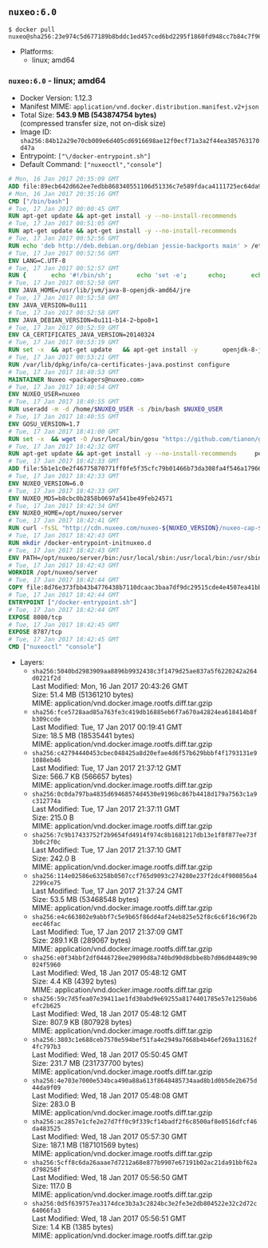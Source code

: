 ## `nuxeo:6.0`

```console
$ docker pull nuxeo@sha256:23e974c5d677189b8bddc1ed457ced6bd2295f1860fd948cc7b84c7f96fcbb02
```

-	Platforms:
	-	linux; amd64

### `nuxeo:6.0` - linux; amd64

-	Docker Version: 1.12.3
-	Manifest MIME: `application/vnd.docker.distribution.manifest.v2+json`
-	Total Size: **543.9 MB (543874754 bytes)**  
	(compressed transfer size, not on-disk size)
-	Image ID: `sha256:84b12a29e70cb009e6d405cd6916698ae12f0ecf71a3a2f44ea385763170d47a`
-	Entrypoint: `["\/docker-entrypoint.sh"]`
-	Default Command: `["nuxeoctl","console"]`

```dockerfile
# Mon, 16 Jan 2017 20:35:09 GMT
ADD file:89ecb642d662ee7edbb868340551106d51336c7e589fdaca4111725ec64da957 in / 
# Mon, 16 Jan 2017 20:35:16 GMT
CMD ["/bin/bash"]
# Tue, 17 Jan 2017 00:00:45 GMT
RUN apt-get update && apt-get install -y --no-install-recommends 		ca-certificates 		curl 		wget 	&& rm -rf /var/lib/apt/lists/*
# Tue, 17 Jan 2017 00:51:05 GMT
RUN apt-get update && apt-get install -y --no-install-recommends 		bzip2 		unzip 		xz-utils 	&& rm -rf /var/lib/apt/lists/*
# Tue, 17 Jan 2017 00:52:56 GMT
RUN echo 'deb http://deb.debian.org/debian jessie-backports main' > /etc/apt/sources.list.d/jessie-backports.list
# Tue, 17 Jan 2017 00:52:56 GMT
ENV LANG=C.UTF-8
# Tue, 17 Jan 2017 00:52:57 GMT
RUN { 		echo '#!/bin/sh'; 		echo 'set -e'; 		echo; 		echo 'dirname "$(dirname "$(readlink -f "$(which javac || which java)")")"'; 	} > /usr/local/bin/docker-java-home 	&& chmod +x /usr/local/bin/docker-java-home
# Tue, 17 Jan 2017 00:52:58 GMT
ENV JAVA_HOME=/usr/lib/jvm/java-8-openjdk-amd64/jre
# Tue, 17 Jan 2017 00:52:58 GMT
ENV JAVA_VERSION=8u111
# Tue, 17 Jan 2017 00:52:58 GMT
ENV JAVA_DEBIAN_VERSION=8u111-b14-2~bpo8+1
# Tue, 17 Jan 2017 00:52:59 GMT
ENV CA_CERTIFICATES_JAVA_VERSION=20140324
# Tue, 17 Jan 2017 00:53:19 GMT
RUN set -x 	&& apt-get update 	&& apt-get install -y 		openjdk-8-jre-headless="$JAVA_DEBIAN_VERSION" 		ca-certificates-java="$CA_CERTIFICATES_JAVA_VERSION" 	&& rm -rf /var/lib/apt/lists/* 	&& [ "$JAVA_HOME" = "$(docker-java-home)" ]
# Tue, 17 Jan 2017 00:53:21 GMT
RUN /var/lib/dpkg/info/ca-certificates-java.postinst configure
# Tue, 17 Jan 2017 18:40:53 GMT
MAINTAINER Nuxeo <packagers@nuxeo.com>
# Tue, 17 Jan 2017 18:40:54 GMT
ENV NUXEO_USER=nuxeo
# Tue, 17 Jan 2017 18:40:55 GMT
RUN useradd -m -d /home/$NUXEO_USER -s /bin/bash $NUXEO_USER
# Tue, 17 Jan 2017 18:40:55 GMT
ENV GOSU_VERSION=1.7
# Tue, 17 Jan 2017 18:41:00 GMT
RUN set -x 	&& wget -O /usr/local/bin/gosu "https://github.com/tianon/gosu/releases/download/$GOSU_VERSION/gosu-$(dpkg --print-architecture)" 	&& wget -O /usr/local/bin/gosu.asc "https://github.com/tianon/gosu/releases/download/$GOSU_VERSION/gosu-$(dpkg --print-architecture).asc" 	&& export GNUPGHOME="$(mktemp -d)" 	&& gpg --keyserver ha.pool.sks-keyservers.net --recv-keys B42F6819007F00F88E364FD4036A9C25BF357DD4 	&& gpg --batch --verify /usr/local/bin/gosu.asc /usr/local/bin/gosu 	&& rm -r "$GNUPGHOME" /usr/local/bin/gosu.asc 	&& chmod +x /usr/local/bin/gosu 	&& gosu nobody true
# Tue, 17 Jan 2017 18:42:32 GMT
RUN apt-get update && apt-get install -y --no-install-recommends     perl     locales     pwgen     imagemagick     ffmpeg2theora     ufraw     poppler-utils     libreoffice     libwpd-tools     exiftool     ghostscript  && rm -rf /var/lib/apt/lists/*
# Tue, 17 Jan 2017 18:42:33 GMT
ADD file:5b1e1c0e2f46775870771ff0fe5f35cfc79b01466b73da308fa4f546a1796610 in /etc/ImageMagick/policy.xml 
# Tue, 17 Jan 2017 18:42:33 GMT
ENV NUXEO_VERSION=6.0
# Tue, 17 Jan 2017 18:42:33 GMT
ENV NUXEO_MD5=b8cbc0b2858b0697a541be49feb24571
# Tue, 17 Jan 2017 18:42:34 GMT
ENV NUXEO_HOME=/opt/nuxeo/server
# Tue, 17 Jan 2017 18:42:41 GMT
RUN curl -fsSL "http://cdn.nuxeo.com/nuxeo-${NUXEO_VERSION}/nuxeo-cap-${NUXEO_VERSION}-tomcat.zip" -o /tmp/nuxeo-distribution-tomcat.zip     && echo "$NUXEO_MD5 /tmp/nuxeo-distribution-tomcat.zip" | md5sum -c -     && mkdir -p /tmp/nuxeo-distribution $(dirname $NUXEO_HOME)     && unzip -q -d /tmp/nuxeo-distribution /tmp/nuxeo-distribution-tomcat.zip     && DISTDIR=$(/bin/ls /tmp/nuxeo-distribution | head -n 1)     && mv /tmp/nuxeo-distribution/$DISTDIR $NUXEO_HOME     && sed -i -e "s/^org.nuxeo.distribution.package.*/org.nuxeo.distribution.package=docker/" $NUXEO_HOME/templates/common/config/distribution.properties     && rm -rf /tmp/nuxeo-distribution*     && chmod +x $NUXEO_HOME/bin/*ctl $NUXEO_HOME/bin/*.sh
# Tue, 17 Jan 2017 18:42:43 GMT
RUN mkdir /docker-entrypoint-initnuxeo.d
# Tue, 17 Jan 2017 18:42:43 GMT
ENV PATH=/opt/nuxeo/server/bin:/usr/local/sbin:/usr/local/bin:/usr/sbin:/usr/bin:/sbin:/bin
# Tue, 17 Jan 2017 18:42:43 GMT
WORKDIR /opt/nuxeo/server
# Tue, 17 Jan 2017 18:42:44 GMT
COPY file:8d76e373fbb43b4776438b7110dcaac3baa7df9dc29515cde4e4507ea41bb412 in / 
# Tue, 17 Jan 2017 18:42:44 GMT
ENTRYPOINT ["/docker-entrypoint.sh"]
# Tue, 17 Jan 2017 18:42:44 GMT
EXPOSE 8080/tcp
# Tue, 17 Jan 2017 18:42:45 GMT
EXPOSE 8787/tcp
# Tue, 17 Jan 2017 18:42:45 GMT
CMD ["nuxeoctl" "console"]
```

-	Layers:
	-	`sha256:5040bd2983909aa8896b9932438c3f1479d25ae837a5f6220242a264d0221f2d`  
		Last Modified: Mon, 16 Jan 2017 20:43:26 GMT  
		Size: 51.4 MB (51361210 bytes)  
		MIME: application/vnd.docker.image.rootfs.diff.tar.gzip
	-	`sha256:fce5728aad85a763fe3c419db16885eb6f7a670a42824ea618414b8fb309ccde`  
		Last Modified: Tue, 17 Jan 2017 00:19:41 GMT  
		Size: 18.5 MB (18535441 bytes)  
		MIME: application/vnd.docker.image.rootfs.diff.tar.gzip
	-	`sha256:c42794440453cbec048425a8d20efae4d6f57b629bbbf4f1793131e91088eb46`  
		Last Modified: Tue, 17 Jan 2017 21:37:12 GMT  
		Size: 566.7 KB (566657 bytes)  
		MIME: application/vnd.docker.image.rootfs.diff.tar.gzip
	-	`sha256:0c0da797ba4835d69468574d4530e9196bc867b4418d179a7563c1a9c312774a`  
		Last Modified: Tue, 17 Jan 2017 21:37:11 GMT  
		Size: 215.0 B  
		MIME: application/vnd.docker.image.rootfs.diff.tar.gzip
	-	`sha256:7c9b17433752f2b9654fd4914f974c8b1681217db13e1f8f877ee73f3b0c2f0c`  
		Last Modified: Tue, 17 Jan 2017 21:37:10 GMT  
		Size: 242.0 B  
		MIME: application/vnd.docker.image.rootfs.diff.tar.gzip
	-	`sha256:114e02586e63258b0507ccf765d9093c274280e237f2dc4f900856a42299ce75`  
		Last Modified: Tue, 17 Jan 2017 21:37:24 GMT  
		Size: 53.5 MB (53468548 bytes)  
		MIME: application/vnd.docker.image.rootfs.diff.tar.gzip
	-	`sha256:e4c663802e9abbf7c5e9b65f86dd4af24eb825e52f8c6c6f16c96f2beec46fac`  
		Last Modified: Tue, 17 Jan 2017 21:37:09 GMT  
		Size: 289.1 KB (289067 bytes)  
		MIME: application/vnd.docker.image.rootfs.diff.tar.gzip
	-	`sha256:e0f34bbf2df0446728ee29890d8a740bd90d8dbbe8b7d06d04489c90024f5960`  
		Last Modified: Wed, 18 Jan 2017 05:48:12 GMT  
		Size: 4.4 KB (4392 bytes)  
		MIME: application/vnd.docker.image.rootfs.diff.tar.gzip
	-	`sha256:59c7d5fea07e39411ae1fd30abd9e69255a8174401785e57e1250ab6efc2b625`  
		Last Modified: Wed, 18 Jan 2017 05:48:12 GMT  
		Size: 807.9 KB (807928 bytes)  
		MIME: application/vnd.docker.image.rootfs.diff.tar.gzip
	-	`sha256:3803c1e688ceb7570e594bef51fa4e2949a7668b4b46ef269a13162f4fc797b3`  
		Last Modified: Wed, 18 Jan 2017 05:50:45 GMT  
		Size: 231.7 MB (231737700 bytes)  
		MIME: application/vnd.docker.image.rootfs.diff.tar.gzip
	-	`sha256:4e703e7000e534bca490a88a613f8648485734aad8b1d0b5de2b675d44da9f09`  
		Last Modified: Wed, 18 Jan 2017 05:48:08 GMT  
		Size: 283.0 B  
		MIME: application/vnd.docker.image.rootfs.diff.tar.gzip
	-	`sha256:ac2857e1cfe2e27d7ff0c9f339cf14badf2f6c8500af8e0516dfcf46da483525`  
		Last Modified: Wed, 18 Jan 2017 05:57:30 GMT  
		Size: 187.1 MB (187101569 bytes)  
		MIME: application/vnd.docker.image.rootfs.diff.tar.gzip
	-	`sha256:5cff8c6da26aaae7d7212a68e877b9907e67191b02ac21da91bbf62ad798258f`  
		Last Modified: Wed, 18 Jan 2017 05:56:50 GMT  
		Size: 117.0 B  
		MIME: application/vnd.docker.image.rootfs.diff.tar.gzip
	-	`sha256:0d5f639757ea3174dce3b3a3c2824bc3e2fe3e2db804522e32c2d72c64066fa3`  
		Last Modified: Wed, 18 Jan 2017 05:56:51 GMT  
		Size: 1.4 KB (1385 bytes)  
		MIME: application/vnd.docker.image.rootfs.diff.tar.gzip
